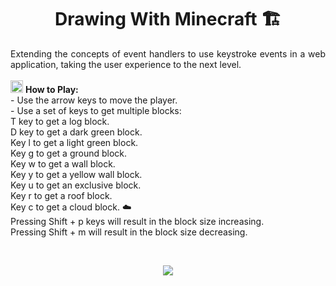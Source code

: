 <h1 align="center"> Drawing With Minecraft 🏗️</h1>

<p align="justify">
Extending the concepts of event handlers to use keystroke events in a web application, taking the user experience to the next level.
<br>
  <br>
<img src="https://user-images.githubusercontent.com/100588945/170877134-92df7c6e-f659-47e7-a333-2f143d94e441.png" width="20px">
  <b>How to Play:</b>
  <br>
 - Use the arrow keys to move the player. <br>
- Use a set of keys to get multiple blocks:<br>
T key to get a log block.<br>
D key to get a dark green block.<br>
Key l to get a light green block.<br>
Key g to get a ground block.<br>
Key w to get a wall block.<br>
Key y to get a yellow wall block.<br>
Key u to get an exclusive block.<br>
Key r to get a roof block.<br>
Key c to get a cloud block. ☁️<br>
Pressing Shift + p keys will result in the block size increasing.<br>
Pressing Shift + m will result in the block size decreasing.<br>
</p>
<br>
<p align="center">
<img src="https://user-images.githubusercontent.com/100588945/169670159-617b3d64-cec3-4def-a467-d1127d772c5c.gif">
</p>
